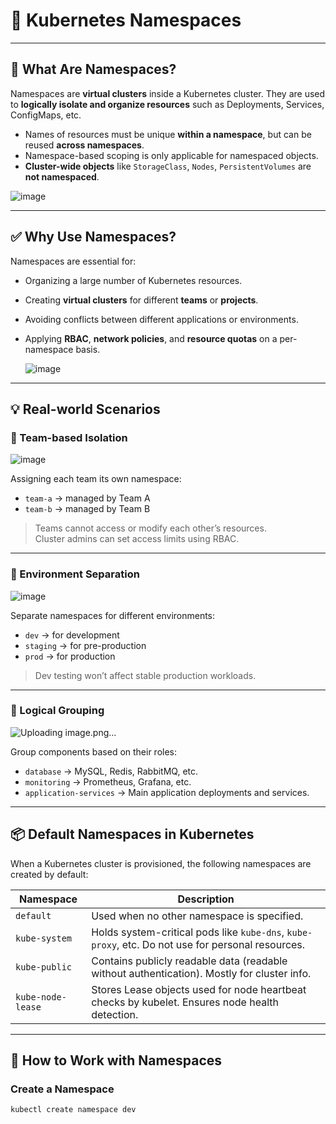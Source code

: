 # 📂 Kubernetes Namespaces 

---

## 📘 What Are Namespaces?

Namespaces are **virtual clusters** inside a Kubernetes cluster. They are used to **logically isolate and organize resources** such as Deployments, Services, ConfigMaps, etc.

- Names of resources must be unique **within a namespace**, but can be reused **across namespaces**.
- Namespace-based scoping is only applicable for namespaced objects.
- **Cluster-wide objects** like `StorageClass`, `Nodes`, `PersistentVolumes` are **not namespaced**.
  
![image](https://github.com/user-attachments/assets/d0d392c0-ec4e-4457-96b9-681147cdd226)

---

## ✅ Why Use Namespaces?

Namespaces are essential for:

- Organizing a large number of Kubernetes resources.
- Creating **virtual clusters** for different **teams** or **projects**.
- Avoiding conflicts between different applications or environments.
- Applying **RBAC**, **network policies**, and **resource quotas** on a per-namespace basis.

  ![image](https://github.com/user-attachments/assets/5e0f32b1-5d6f-4a78-a718-81accfb93901)


---

## 💡 Real-world Scenarios

### 🔸 Team-based Isolation

![image](https://github.com/user-attachments/assets/eec1462c-6780-40f5-b04b-a2d82b13109a)

Assigning each team its own namespace:

- `team-a` → managed by Team A
- `team-b` → managed by Team B

> Teams cannot access or modify each other’s resources.  
> Cluster admins can set access limits using RBAC.

---

### 🔸 Environment Separation

![image](https://github.com/user-attachments/assets/f11b672c-8a29-4abd-9295-2ae0f66fa781)


Separate namespaces for different environments:

- `dev` → for development
- `staging` → for pre-production
- `prod` → for production

> Dev testing won’t affect stable production workloads.

---

### 🔸 Logical Grouping

![Uploading image.png…]()


Group components based on their roles:

- `database` → MySQL, Redis, RabbitMQ, etc.
- `monitoring` → Prometheus, Grafana, etc.
- `application-services` → Main application deployments and services.

---

## 📦 Default Namespaces in Kubernetes

When a Kubernetes cluster is provisioned, the following namespaces are created by default:

| Namespace         | Description |
|------------------|-------------|
| `default`         | Used when no other namespace is specified. |
| `kube-system`     | Holds system-critical pods like `kube-dns`, `kube-proxy`, etc. Do not use for personal resources. |
| `kube-public`     | Contains publicly readable data (readable without authentication). Mostly for cluster info. |
| `kube-node-lease` | Stores Lease objects used for node heartbeat checks by kubelet. Ensures node health detection. |

---

## 🚀 How to Work with Namespaces

### Create a Namespace

```bash
kubectl create namespace dev
